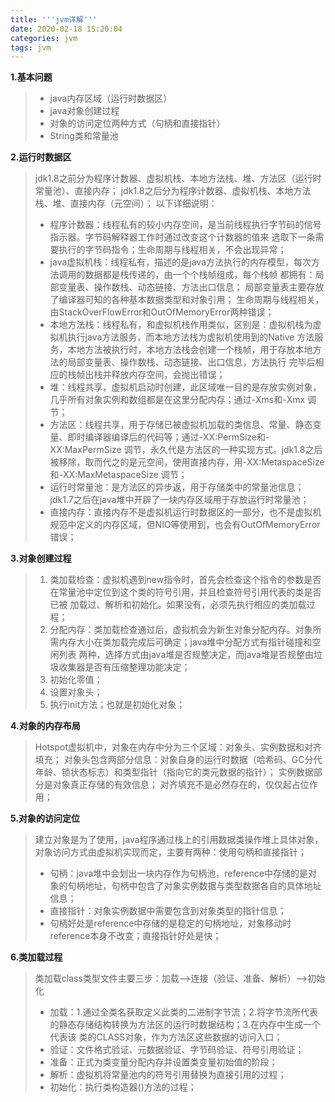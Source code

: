 ```yaml
---
title: '''jvm详解'''
date: 2020-02-18 15:20:04
categories: jvm
tags: jvm
---
```


**1.基本问题**
>* java内存区域（运行时数据区）
>* java对象创建过程
>* 对象的访问定位两种方式（句柄和直接指针）
>* String类和常量池

**2.运行时数据区**
>jdk1.8之前分为程序计数器、虚拟机栈、本地方法栈、堆、方法区（运行时常量池）、直接内存；
>jdk1.8之后分为程序计数器、虚拟机栈、本地方法栈、堆、直接内存（元空间）；
>以下详细说明：
>* 程序计数器：线程私有的较小内存空间，是当前线程执行字节码的信号指示器。字节码解释器工作时通过改变这个计数器的值来
>选取下一条需要执行的字节码指令；生命周期与线程相关，不会出现异常；
>* java虚拟机栈：线程私有，描述的是java方法执行的内存模型，每次方法调用的数据都是栈传递的，由一个个栈帧组成，每个栈帧
>都拥有：局部变量表、操作数栈、动态链接、方法出口信息； 局部变量表主要存放了编译器可知的各种基本数据类型和对象引用；
>生命周期与线程相关，由StackOverFlowError和OutOfMemoryError两种错误；
>* 本地方法栈：线程私有，和虚拟机栈作用类似，区别是：虚拟机栈为虚拟机执行java方法服务，而本地方法栈为虚拟机使用到的Native
>方法服务，本地方法被执行时，本地方法栈会创建一个栈帧，用于存放本地方法的局部变量表、操作数栈、动态链接、出口信息，方法执行
>完毕后相应的栈帧出栈并释放内存空间，会抛出错误；
>* 堆：线程共享，虚拟机启动时创建，此区域唯一目的是存放实例对象，几乎所有对象实例和数组都是在这里分配内存；通过-Xms和-Xmx
>调节；
>* 方法区：线程共享，用于存储已被虚拟机加载的类信息、常量、静态变量、即时编译器编译后的代码等；通过-XX:PermSize和-XX:MaxPermSize
>调节，永久代是方法区的一种实现方式。jdk1.8之后被移除，取而代之的是元空间，使用直接内存，用-XX:MetaspaceSize和-XX:MaxMetaspaceSize
>调节；
>* 运行时常量池：是方法区的异步返，用于存储类中的常量池信息；jdk1.7之后在java堆中开辟了一块内存区域用于存放运行时常量池；
>* 直接内存：直接内存不是虚拟机运行时数据区的一部分，也不是虚拟机规范中定义的内存区域，但NIO等使用到，也会有OutOfMemoryError错误；

**3.对象创建过程**
>1. 类加载检查：虚拟机遇到new指令时，首先会检查这个指令的参数是否在常量池中定位到这个类的符号引用，并且检查符号引用代表的类是否已被
>加载过、解析和初始化。如果没有，必须先执行相应的类加载过程；
>2. 分配内存：类加载检查通过后，虚拟机会为新生对象分配内存。对象所需内存大小在类加载完成后可确定；java堆中分配方式有指针碰撞和空闲列表
>两种，选择方式由java堆是否规整决定，而java堆是否规整由垃圾收集器是否有压缩整理功能决定；
>3. 初始化零值；
>4. 设置对象头；
>5. 执行init方法；也就是初始化对象；

**4.对象的内存布局**
>Hotspot虚拟机中，对象在内存中分为三个区域：对象头、实例数据和对齐填充；
>对象头包含两部分信息：对象自身的运行时数据（哈希码、GC分代年龄、锁状态标志）和类型指针（指向它的类元数据的指针）；
>实例数据部分是对象真正存储的有效信息；
>对齐填充不是必然存在的，仅仅起占位作用；

**5.对象的访问定位**
>建立对象是为了使用，java程序通过栈上的引用数据类操作堆上具体对象，对象访问方式由虚拟机实现而定，主要有两种：使用句柄和直接指针；
>* 句柄：java堆中会划出一块内存作为句柄池，reference中存储的是对象的句柄地址，句柄中包含了对象实例数据与类型数据各自的具体地址信息；
>* 直接指针：对象实例数据中需要包含到对象类型的指针信息；
>* 句柄好处是reference中存储的是稳定的句柄地址，对象移动时reference本身不改变；直接指针好处是快；

**6.类加载过程**
>类加载class类型文件主要三步：加载——>连接（验证、准备、解析）——>初始化
>* 加载：1.通过全类名获取定义此类的二进制字节流；2.将字节流所代表的静态存储结构转换为方法区的运行时数据结构；3.在内存中生成一个代表该
>类的CLASS对象，作为方法区这些数据的访问入口；
>* 验证：文件格式验证、元数据验证、字节码验证、符号引用验证；
>* 准备：正式为类变量分配内存并设置类变量初始值的阶段；
>* 解析：虚拟机将常量池内的符号引用替换为直接引用的过程；
>* 初始化：执行类构造器<clinit>()方法的过程；